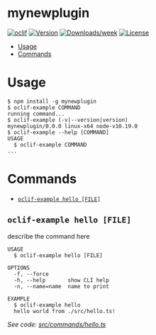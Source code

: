 mynewplugin
===========



[![oclif](https://img.shields.io/badge/cli-oclif-brightgreen.svg)](https://oclif.io)
[![Version](https://img.shields.io/npm/v/mynewplugin.svg)](https://npmjs.org/package/mynewplugin)
[![Downloads/week](https://img.shields.io/npm/dw/mynewplugin.svg)](https://npmjs.org/package/mynewplugin)
[![License](https://img.shields.io/npm/l/mynewplugin.svg)](https://github.com/VerasThiago/mynewplugin/blob/master/package.json)

<!-- toc -->
* [Usage](#usage)
* [Commands](#commands)
<!-- tocstop -->
# Usage
<!-- usage -->
```sh-session
$ npm install -g mynewplugin
$ oclif-example COMMAND
running command...
$ oclif-example (-v|--version|version)
mynewplugin/0.0.0 linux-x64 node-v10.19.0
$ oclif-example --help [COMMAND]
USAGE
  $ oclif-example COMMAND
...
```
<!-- usagestop -->
# Commands
<!-- commands -->
* [`oclif-example hello [FILE]`](#oclif-example-hello-file)

## `oclif-example hello [FILE]`

describe the command here

```
USAGE
  $ oclif-example hello [FILE]

OPTIONS
  -f, --force
  -h, --help       show CLI help
  -n, --name=name  name to print

EXAMPLE
  $ oclif-example hello
  hello world from ./src/hello.ts!
```

_See code: [src/commands/hello.ts](https://github.com/VerasThiago/mynewplugin/blob/v0.0.0/src/commands/hello.ts)_
<!-- commandsstop -->
